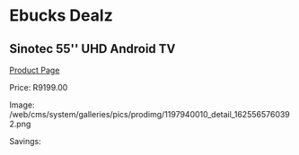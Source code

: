 
# Ebucks Dealz
## Sinotec 55'' UHD Android TV
[Product Page](https://www.ebucks.com/web/shop/productSelected.do?prodId=1197940010&catId=1147265922)

Price: R9199.00

Image: /web/cms/system/galleries/pics/prodimg/1197940010_detail_1625565760392.png

Savings: 


	